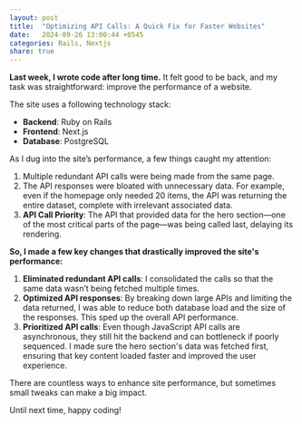 ```yaml
---
layout: post
title:  "Optimizing API Calls: A Quick Fix for Faster Websites"
date:   2024-09-26 13:00:44 +0545
categories: Rails, Nextjs
share: true
---
```


**Last week, I wrote code after long time.** It felt good to be back, and my task was straightforward: improve the performance of a website. 

The site uses a following technology stack:
- **Backend**: Ruby on Rails
- **Frontend**: Next.js
- **Database**: PostgreSQL

As I dug into the site’s performance, a few things caught my attention:
1. Multiple redundant API calls were being made from the same page.
2. The API responses were bloated with unnecessary data. For example, even if the homepage only needed 20 items, the API was returning the entire dataset, complete with irrelevant associated data.
3. **API Call Priority**: The API that provided data for the hero section—one of the most critical parts of the page—was being called last, delaying its rendering.

**So, I made a few key changes that drastically improved the site's performance:**
1. **Eliminated redundant API calls**: I consolidated the calls so that the same data wasn’t being fetched multiple times.
2. **Optimized API responses**: By breaking down large APIs and limiting the data returned, I was able to reduce both database load and the size of the responses. This sped up the overall API performance.
3. **Prioritized API calls**: Even though JavaScript API calls are asynchronous, they still hit the backend and can bottleneck if poorly sequenced. I made sure the hero section's data was fetched first, ensuring that key content loaded faster and improved the user experience.

There are countless ways to enhance site performance, but sometimes small tweaks can make a big impact.

Until next time, happy coding!

